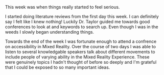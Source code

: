 This week was when things really started to feel serious.

I started doing literature reviews from the first day this week. I can definitely say I felt like I knew nothing! Luckily Dr. Taylor guided me towards good conferences to look at and keywords to search up. Even though I was in the weeds I slowly began understanding things.

Towards the end of the week I was fortunate enough to attend a confrence on accessibility in Mixed Reality. Over the course of two days I was able to listen to several knowledgable speakers talk about different movements to include people of varying ability in the Mixed Reality Experience. These were genuinely topics I hadn't thought of before so deeply and I'm grateful that I could be exposed to so many important ideas.
